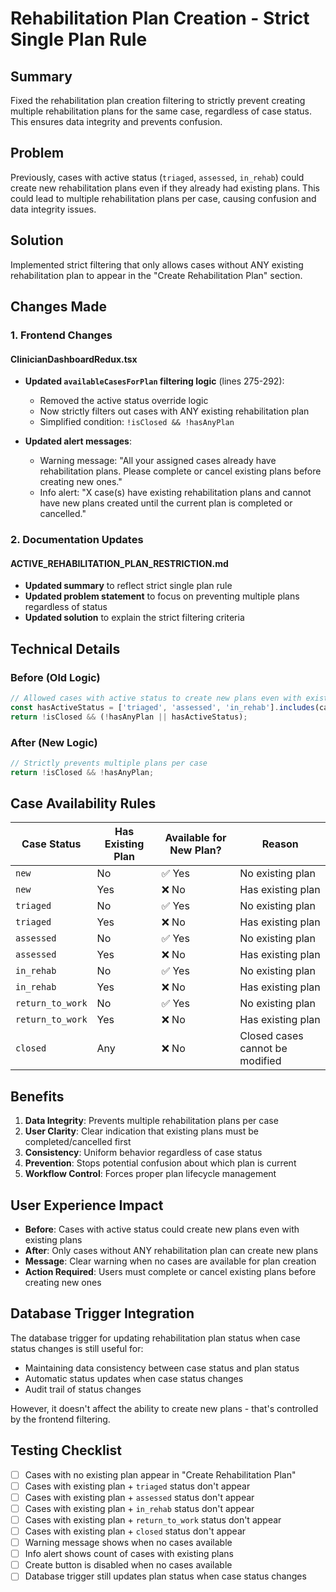 # Rehabilitation Plan Creation - Strict Single Plan Rule

## Summary
Fixed the rehabilitation plan creation filtering to strictly prevent creating multiple rehabilitation plans for the same case, regardless of case status. This ensures data integrity and prevents confusion.

## Problem
Previously, cases with active status (`triaged`, `assessed`, `in_rehab`) could create new rehabilitation plans even if they already had existing plans. This could lead to multiple rehabilitation plans per case, causing confusion and data integrity issues.

## Solution
Implemented strict filtering that only allows cases without ANY existing rehabilitation plan to appear in the "Create Rehabilitation Plan" section.

## Changes Made

### 1. Frontend Changes

#### ClinicianDashboardRedux.tsx
- **Updated `availableCasesForPlan` filtering logic** (lines 275-292):
  - Removed the active status override logic
  - Now strictly filters out cases with ANY existing rehabilitation plan
  - Simplified condition: `!isClosed && !hasAnyPlan`

- **Updated alert messages**:
  - Warning message: "All your assigned cases already have rehabilitation plans. Please complete or cancel existing plans before creating new ones."
  - Info alert: "X case(s) have existing rehabilitation plans and cannot have new plans created until the current plan is completed or cancelled."

### 2. Documentation Updates

#### ACTIVE_REHABILITATION_PLAN_RESTRICTION.md
- **Updated summary** to reflect strict single plan rule
- **Updated problem statement** to focus on preventing multiple plans regardless of status
- **Updated solution** to explain the strict filtering criteria

## Technical Details

### Before (Old Logic)
```typescript
// Allowed cases with active status to create new plans even with existing plans
const hasActiveStatus = ['triaged', 'assessed', 'in_rehab'].includes(caseItem.status);
return !isClosed && (!hasAnyPlan || hasActiveStatus);
```

### After (New Logic)
```typescript
// Strictly prevents multiple plans per case
return !isClosed && !hasAnyPlan;
```

## Case Availability Rules

| Case Status | Has Existing Plan | Available for New Plan? | Reason |
|-------------|-------------------|------------------------|---------|
| `new` | No | ✅ Yes | No existing plan |
| `new` | Yes | ❌ No | Has existing plan |
| `triaged` | No | ✅ Yes | No existing plan |
| `triaged` | Yes | ❌ No | Has existing plan |
| `assessed` | No | ✅ Yes | No existing plan |
| `assessed` | Yes | ❌ No | Has existing plan |
| `in_rehab` | No | ✅ Yes | No existing plan |
| `in_rehab` | Yes | ❌ No | Has existing plan |
| `return_to_work` | No | ✅ Yes | No existing plan |
| `return_to_work` | Yes | ❌ No | Has existing plan |
| `closed` | Any | ❌ No | Closed cases cannot be modified |

## Benefits

1. **Data Integrity**: Prevents multiple rehabilitation plans per case
2. **User Clarity**: Clear indication that existing plans must be completed/cancelled first
3. **Consistency**: Uniform behavior regardless of case status
4. **Prevention**: Stops potential confusion about which plan is current
5. **Workflow Control**: Forces proper plan lifecycle management

## User Experience Impact

- **Before**: Cases with active status could create new plans even with existing plans
- **After**: Only cases without ANY rehabilitation plan can create new plans
- **Message**: Clear warning when no cases are available for plan creation
- **Action Required**: Users must complete or cancel existing plans before creating new ones

## Database Trigger Integration

The database trigger for updating rehabilitation plan status when case status changes is still useful for:
- Maintaining data consistency between case status and plan status
- Automatic status updates when case status changes
- Audit trail of status changes

However, it doesn't affect the ability to create new plans - that's controlled by the frontend filtering.

## Testing Checklist

- [ ] Cases with no existing plan appear in "Create Rehabilitation Plan"
- [ ] Cases with existing plan + `triaged` status don't appear
- [ ] Cases with existing plan + `assessed` status don't appear  
- [ ] Cases with existing plan + `in_rehab` status don't appear
- [ ] Cases with existing plan + `return_to_work` status don't appear
- [ ] Cases with existing plan + `closed` status don't appear
- [ ] Warning message shows when no cases available
- [ ] Info alert shows count of cases with existing plans
- [ ] Create button is disabled when no cases available
- [ ] Database trigger still updates plan status when case status changes
